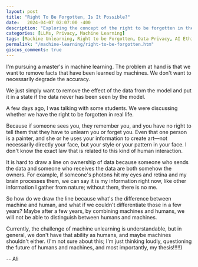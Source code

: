 ```yaml
---
layout: post
title: "Right To Be Forgotten, Is It Possible?"
date:   2024-04-07 02:07:00 -400
description: "Exploring the concept of the right to be forgotten in the context of machine learning and data privacy."
categories: [LLMs, Privacy, Machine Learning]
tags: [Machine Unlearning, Right to be Forgotten, Data Privacy, AI Ethics]
permalink: "/machine-learning/right-to-be-forgotten.htm"
giscus_comments: true
---
```


I'm pursuing a master's in machine learning. The problem at hand is that we want to remove facts that have been learned by machines. We don't want to necessarily degrade the accuracy.

We just simply want to remove the effect of the data from the model and put it in a state if the data never has been seen by the model.

A few days ago, I was talking with some students. We were discussing whether we have the right to be forgotten in real life.

Because if someone sees you, they remember you, and you have no right to tell them that they have to unlearn you or forget you.
Even that one person is a painter, and she or he uses your information to create art—not necessarily directly your face, but your style or your pattern in your face.
I don't know the exact law that is related to this kind of human interaction.

It is hard to draw a line on ownership of data because someone who sends the data and someone who receives the data are both somehow the owners.
For example, if someone's photons hit my eyes and retina and my brain processes them, we can say it is my information right now, like other information I gather from nature; without them, there is no me.

So how do we draw the line because what's the difference between machine and human, and what if we couldn't differentiate those in a few years?
Maybe after a few years, by combining machines and humans, we will not be able to distinguish between humans and machines.

Currently, the challenge of machine unlearning is understandable, but in general, we don't have that ability as humans, and maybe machines shouldn't either. (I'm not sure about this; I'm just thinking loudly, questioning the future of humans and machines, and most importantly, my thesis!!!!!) 

-- Ali




